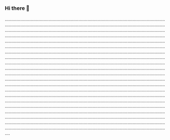 ### Hi there 👋

................................................................................................................................................................................................................................................................................................................................................................................................................................................................................................................................................................................................................................................................................................................................................................................................................................................................................................................................................................................................................................................................................................................................................................................................................................................................................................................................................................................................................................................................................................................................................................................................................................................................................................................................................................................................................................................................................................................................................................................................................................................................................................................................................................................................................................................................................................................................................................................................................................................................................................................................................................................................................................................................................................................